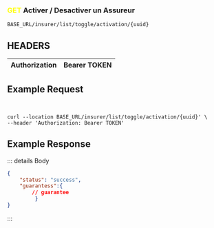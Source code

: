 
### <span style="color:yellow">GET</span> Activer / Desactiver un Assureur


```
BASE_URL/insurer/list/toggle/activation/{uuid}
````

## HEADERS

| Authorization | Bearer TOKEN |
| ------------- | ----------- |


## Example Request

```curl


curl --location BASE_URL/insurer/list/toggle/activation/{uuid}' \
--header 'Authorization: Bearer TOKEN'

```


## Example Response

::: details Body  

```json
{
    "status": "success",
    "guarantess":{
        // guarantee   
         }
}


```




:::

